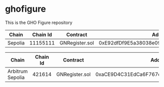 # ghofigure
This is the GHO Figure repository

|Chain |Chain Id |Contract  | Address |
|------|---------|----------|---------|
|Sepolia|11155111|GNRegister.sol| 0xE92dfDf9E5a38038e09260caa13Cb3aE1d0e4aBA|

|Chain |Chain Id |Contract  | Address |
|------|---------|----------|---------|
|Arbitrum Sepolia|421614|GNRegister.sol| 0xaCE9D4C31EdCa6F767c20Afd878A75098E7b3751|